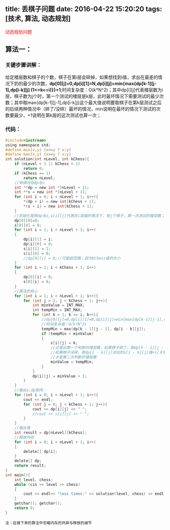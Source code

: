 
title: 丢棋子问题
date: 2016-04-22 15:20:20
tags: [技术, 算法, 动态规划]
---
<font color=red>动态规划问题</font>

## 算法一：

### 关键步骤讲解：

给定楼层数和棋子的个数，棋子在第i层会碎掉，如果想找到i值，求出在最差的情况下扔的最少的次数，**dp[0][j]=0,dp[i][1]=N,dp[i][j]=min{max{dp[k-1][j-1],dp[i-k][j] (1<=k<=i)}}+1**;时间复杂度：O(k*N^2)；其中dp[i][j]代表楼层数为i层，棋子数为j个时，第一个测试的楼层是k层，此时最坏情况下需要测试的最少次数；其中取max{dp[k-1][j-1],dp[i-k][j](1<=k<=i)}这个最大值说明要取棋子在第k层测试之后的后续两种情况中（碎了/没碎）最坏的情况，min说明在最坏的情况下测试的次数要最少，+1说明在第k层的这次测试也算一次；

<!-- more -->

### 代码：

```C
#include<iostream>
using namespace std;
#define min(x,y) (x<=y ? x:y)
#define max(x,y) (x>=y ? x:y)
int solution(int nLevel, int kChess){
	if (nLevel < 1 || kChess < 1)
		return 0;
	if (kChess == 1)
		return nLevel;
	//申请内存dp与s
	int **dp = new int *[nLevel + 1];
	int **s = new int *[nLevel + 1];
	for (int i = 0; i < nLevel + 1; i++){
		*(dp + i) = new int[kChess + 1];
		*(s + i) = new int[kChess + 1];
	}
	//初始化矩阵dp与s,s[i][j]代表在i层楼的情况下，有j个棋子，第一次测试的楼层数；
	dp[0][0]=0;
	s[0][0] = 0;
	for (int i = 1; i < nLevel + 1; i++)
	{
		dp[i][1] = i;
		dp[i][0] = 0;
		s[i][1] = 1;
		s[i][0] = 0;
		//dp[0][i] = 0;//可能超范围；因为kChess值的大小
	}
	for (int i = 1; i < kChess + 1; i++)
	{
		dp[0][i] = 0;
		s[0][i] = 0;
	}
	//算法的核心
	for (int i = 1; i < nLevel + 1; i++){
		for (int j = 2; j < kChess + 1; j++){
			int minValue = INT_MAX;
			int tempMin = INT_MAX;
			for (int k = 1; k <= i; k++){
				//dp[0][j]=0,dp[i][1]=N,dp[i][j]=min{max{dp[k-1][j-1],dp[i-k][j](1<=k<=i)}+1;
				//时间复杂度：O(k*N^2)
				tempMin = max(dp[k - 1][j - 1], dp[i - k][j]);
				if (tempMin < minValue)
				{
					s[i][j] = k;
					//记录出第一个判断的楼层数，如果棋子碎了，取dp[k - 1][j - 1]对应的s[k - 1][j - 1]值；
					//如果棋子没碎，取dp[i - k][j]对应的s[i - k][j]值+i(关键，因为在i层的基础之上进行测试)，
					//才是第二次判断的楼层数
					minValue = tempMin;
				}
			}
			dp[i][j] = minValue + 1;
		}
	}
	//输出s,dp矩阵：
	for (int i = 0; i < nLevel + 1; i++){
		cout << endl;
		for (int j = 0; j < kChess + 1; j++){
			cout << dp[i][j] << " ";
			//cout << s[i][j] << " ";
		}
	}
	//输出值
	int result = dp[nLevel][kChess];
	//释放内存
	for (int i = 0; i < nLevel + 1; i++)
	{
		delete[] dp[i];
	}
	delete[] dp;
	return result;
}
int main(){
	int level, chess;
	while (cin >> level >> chess)
	{
		cout << endl<< "less times:" << solution(level, chess) << endl;
	}
	getchar(); getchar();
	return 0;
}
```
`注：在接下来的算法中忽略内存的开辟与释放的细节`